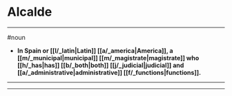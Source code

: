 # Alcalde
---
#noun
- **In Spain or [[l/_latin|Latin]] [[a/_america|America]], a [[m/_municipal|municipal]] [[m/_magistrate|magistrate]] who [[h/_has|has]] [[b/_both|both]] [[j/_judicial|judicial]] and [[a/_administrative|administrative]] [[f/_functions|functions]].**
---
---
